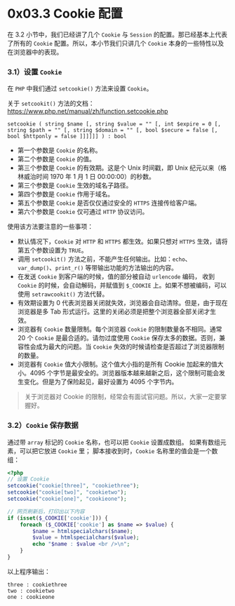 # 0x03.3 Cookie 配置

在 3.2 小节中，我们已经讲了几个 `Cookie` 与 `Session` 的配置。那已经基本上代表了所有的 `Cookie` 配置。所以，本小节我们只讲几个 `Cookie` 本身的一些特性以及在浏览器中的表现。



### 3.1）设置 `Cookie`

在 `PHP` 中我们通过 `setcookie()` 方法来设置 `Cookie`。

关于 `setcookit()` 方法的文档：https://www.php.net/manual/zh/function.setcookie.php

```
setcookie ( string $name [, string $value = "" [, int $expire = 0 [, string $path = "" [, string $domain = "" [, bool $secure = false [, bool $httponly = false ]]]]]] ) : bool
```

- 第一个参数是 `Cookie` 的名称。
- 第二个参数是 `Cookie` 的值。
- 第三个参数是 `Cookie` 的有效期。这是个 Unix 时间戳，即 Unix 纪元以来（格林威治时间 1970 年 1 月 1 日 00:00:00）的秒数。
- 第三个参数是 `Cookie` 生效的域名子路径。
- 第四个参数是 `Cookie` 作用于域名。
- 第五个参数是 `Cookie`  是否仅仅通过安全的 `HTTPS` 连接传给客户端。
- 第六个参数是 `Cookie` 仅可通过 `HTTP` 协议访问。



使用该方法要注意的一些事项：

- 默认情况下，`Cookie` 对 `HTTP` 和 `HTTPS` 都生效。如果只想对 `HTTPS` 生效，请将第五个参数设置为 `TRUE`。
- 调用 `setcookit()` 方法之前，不能产生任何输出。比如：`echo`、`var_dump()`、`print_r()` 等带输出功能的方法输出的内容。
- 在发送 `Cookie` 到客户端的时候，值的部分被自动 `urlencode` 编码， 收到 `Cookie` 的时候，会自动解码，并赋值到 `$_COOKIE` 上。如果不想被编码，可以使用 `setrawcookit()` 方法代替。
- 有效期设置为 0 代表浏览器关闭就失效，浏览器会自动清除。但是，由于现在浏览器是多 Tab 形式运行。这里的关闭必须是把整个浏览器全部关闭才生效。
- 浏览器有 `Cookie` 数量限制。每个浏览器 `Cookie` 的限制数量各不相同。通常 20 个 `Cookie` 是最合适的。请勿过度使用 `Cookie` 保存太多的数据。否则，兼容性会成为最大的问题。当 `Cookie` 失效的时候请检查是否超过了浏览器限制的数量。
- 浏览器有 `Cookie` 值大小限制。这个值大小指的是所有 Cookie 加起来的值大小。4095 个字节是最安全的。浏览器版本越来越新之后，这个限制可能会发生变化。但是为了保险起见，最好设置为 4095 个字节内。



> 关于浏览器对 Cookie 的限制，经常会有面试官问题。所以，大家一定要掌握好。



### 3.2）`Cookie` 保存数据

通过带 `array` 标记的 `Cookie` 名称，也可以把 `Cookie` 设置成数组。 如果有数组元素，可以把它放进 `Cookie` 里； 脚本接收到时，`Cookie` 名称里的值会是一个数组：

```php
<?php
// 设置 Cookie
setcookie("cookie[three]", "cookiethree");
setcookie("cookie[two]", "cookietwo");
setcookie("cookie[one]", "cookieone");

// 网页刷新后，打印出以下内容
if (isset($_COOKIE['cookie'])) {
    foreach ($_COOKIE['cookie'] as $name => $value) {
        $name = htmlspecialchars($name);
        $value = htmlspecialchars($value);
        echo "$name : $value <br />\n";
    }
}
```

以上程序输出：

```
three : cookiethree
two : cookietwo
one : cookieone
```



